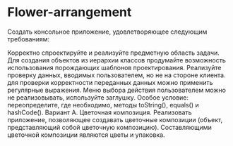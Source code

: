 # Flower-arrangement
Создать консольное приложение, удовлетворяющее следующим требованиям:

Корректно спроектируйте и реализуйте предметную область задачи.
Для создания объектов из иерархии классов продумайте возможность использования порождающих шаблонов проектирования.
Реализуйте проверку данных, вводимых пользователем, но не на стороне клиента.
для проверки корректности переданных данных можно применить регулярные выражения.
Меню выбора действия пользователем можно не реализовывать, используйте заглушку.
Особое условие: переопределите, где необходимо, методы toString(), equals() и hashCode().
Вариант A. Цветочная композиция. Реализовать приложение, позволяющее создавать цветочные композиции (объект, представляющий собой цветочную композицию). Составляющими цветочной композиции являются цветы и упаковка.
